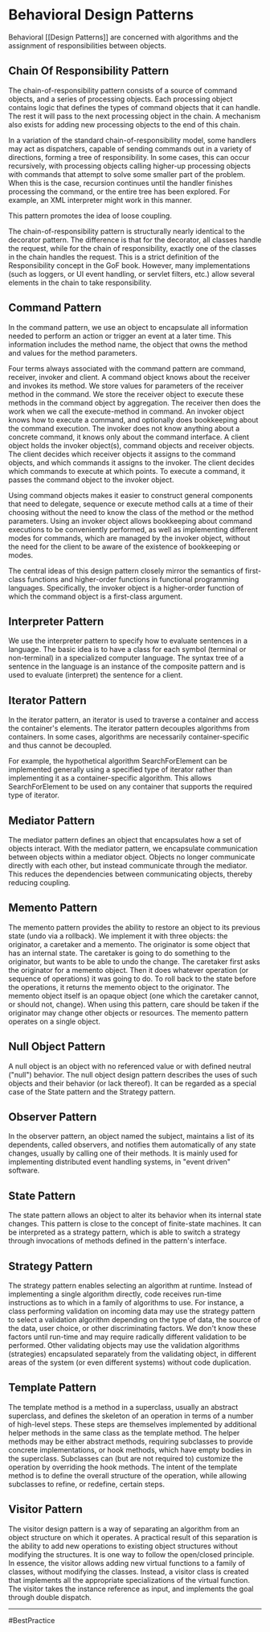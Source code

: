 # Behavioral Design Patterns
Behavioral [[Design Patterns]] are concerned with algorithms and the assignment of responsibilities between objects.

## Chain Of Responsibility Pattern
The chain-of-responsibility pattern consists of a source of command objects, and a series of processing objects. Each processing object contains logic that defines the types of command objects that it can handle. The rest it will pass to the next processing object in the chain. A mechanism also exists for adding new processing objects to the end of this chain.

In a variation of the standard chain-of-responsibility model, some handlers may act as dispatchers, capable of sending commands out in a variety of directions, forming a tree of responsibility. In some cases, this can occur recursively, with processing objects calling higher-up processing objects with commands that attempt to solve some smaller part of the problem. When this is the case, recursion continues until the handler finishes processing the command, or the entire tree has been explored. For example, an XML interpreter might work in this manner.

This pattern promotes the idea of loose coupling.

The chain-of-responsibility pattern is structurally nearly identical to the decorator pattern. The difference is that for the decorator, all classes handle the request, while for the chain of responsibility, exactly one of the classes in the chain handles the request. This is a strict definition of the Responsibility concept in the GoF book. However, many implementations (such as loggers, or UI event handling, or servlet filters, etc.) allow several elements in the chain to take responsibility.

## Command Pattern
In the command pattern, we use an object to encapsulate all information needed to perform an action or trigger an event at a later time. This information includes the method name, the object that owns the method and values for the method parameters.

Four terms always associated with the command pattern are command, receiver, invoker and client. A command object knows about the receiver and invokes its method. We store values for parameters of the receiver method in the command. We store the receiver object to execute these methods in the command object by aggregation. The receiver then does the work when we call the execute-method in command. An invoker object knows how to execute a command, and optionally does bookkeeping about the command execution. The invoker does not know anything about a concrete command, it knows only about the command interface. A client object holds the invoker object(s), command objects and receiver objects. The client decides which receiver objects it assigns to the command objects, and which commands it assigns to the invoker. The client decides which commands to execute at which points. To execute a command, it passes the command object to the invoker object.

Using command objects makes it easier to construct general components that need to delegate, sequence or execute method calls at a time of their choosing without the need to know the class of the method or the method parameters. Using an invoker object allows bookkeeping about command executions to be conveniently performed, as well as implementing different modes for commands, which are managed by the invoker object, without the need for the client to be aware of the existence of bookkeeping or modes.

The central ideas of this design pattern closely mirror the semantics of first-class functions and higher-order functions in functional programming languages. Specifically, the invoker object is a higher-order function of which the command object is a first-class argument.

## Interpreter Pattern
We use the interpreter pattern to specify how to evaluate sentences in a language. The basic idea is to have a class for each symbol (terminal or non-terminal) in a specialized computer language. The syntax tree of a sentence in the language is an instance of the composite pattern and is used to evaluate (interpret) the sentence for a client.

## Iterator Pattern
In the iterator pattern, an iterator is used to traverse a container and access the container's elements. The iterator pattern decouples algorithms from containers. In some cases, algorithms are necessarily container-specific and thus cannot be decoupled.

For example, the hypothetical algorithm SearchForElement can be implemented generally using a specified type of iterator rather than implementing it as a container-specific algorithm. This allows SearchForElement to be used on any container that supports the required type of iterator.

## Mediator Pattern
The mediator pattern defines an object that encapsulates how a set of objects interact. With the mediator pattern, we encapsulate communication between objects within a mediator object. Objects no longer communicate directly with each other, but instead communicate through the mediator. This reduces the dependencies between communicating objects, thereby reducing coupling.

## Memento Pattern
The memento pattern provides the ability to restore an object to its previous state (undo via a rollback). We implement it with three objects: the originator, a caretaker and a memento. The originator is some object that has an internal state. The caretaker is going to do something to the originator, but wants to be able to undo the change. The caretaker first asks the originator for a memento object. Then it does whatever operation (or sequence of operations) it was going to do. To roll back to the state before the operations, it returns the memento object to the originator. The memento object itself is an opaque object (one which the caretaker cannot, or should not, change). When using this pattern, care should be taken if the originator may change other objects or resources. The memento pattern operates on a single object.

## Null Object Pattern
A null object is an object with no referenced value or with defined neutral ("null") behavior. The null object design pattern describes the uses of such objects and their behavior (or lack thereof). It can be regarded as a special case of the State pattern and the Strategy pattern.

## Observer Pattern
In the observer pattern, an object named the subject, maintains a list of its dependents, called observers, and notifies them automatically of any state changes, usually by calling one of their methods. It is mainly used for implementing distributed event handling systems, in "event driven" software.

## State Pattern
The state pattern allows an object to alter its behavior when its internal state changes. This pattern is close to the concept of finite-state machines. It can be interpreted as a strategy pattern, which is able to switch a strategy through invocations of methods defined in the pattern's interface.

## Strategy Pattern
The strategy pattern enables selecting an algorithm at runtime. Instead of implementing a single algorithm directly, code receives run-time instructions as to which in a family of algorithms to use. For instance, a class performing validation on incoming data may use the strategy pattern to select a validation algorithm depending on the type of data, the source of the data, user choice, or other discriminating factors. We don't know these factors until run-time and may require radically different validation to be performed. Other validating objects may use the validation algorithms (strategies) encapsulated separately from the validating object, in different areas of the system (or even different systems) without code duplication.

## Template Pattern
The template method is a method in a superclass, usually an abstract superclass, and defines the skeleton of an operation in terms of a number of high-level steps. These steps are themselves implemented by additional helper methods in the same class as the template method. The helper methods may be either abstract methods, requiring subclasses to provide concrete implementations, or hook methods, which have empty bodies in the superclass. Subclasses can (but are not required to) customize the operation by overriding the hook methods. The intent of the template method is to define the overall structure of the operation, while allowing subclasses to refine, or redefine, certain steps.

## Visitor Pattern
The visitor design pattern is a way of separating an algorithm from an object structure on which it operates. A practical result of this separation is the ability to add new operations to existing object structures without modifying the structures. It is one way to follow the open/closed principle. In essence, the visitor allows adding new virtual functions to a family of classes, without modifying the classes. Instead, a visitor class is created that implements all the appropriate specializations of the virtual function. The visitor takes the instance reference as input, and implements the goal through double dispatch.


---
#BestPractice 